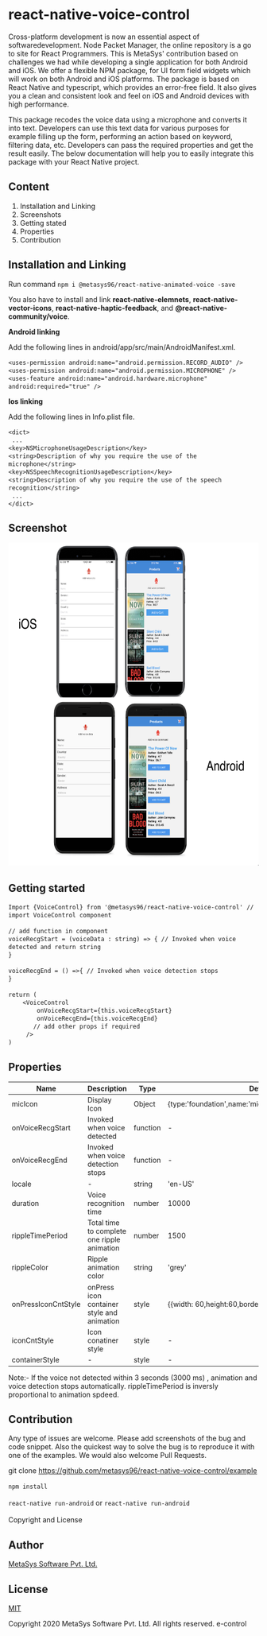 # react-native-voice-control

Cross-platform development is now an essential aspect of softwaredevelopment. Node Packet Manager, the online repository is a go to site for React Programmers. This is MetaSys' contribution based on challenges we had while developing a single application for both Android and iOS. We offer a flexible NPM package, for UI form field widgets which will work on both Android and iOS platforms. The package is based on React Native and typescript, which provides an error-free field. It also gives you a clean and consistent look and feel on iOS and Android devices with high performance.

This package recodes the voice data using a microphone and converts it into text. Developers can use this text data for various purposes for example filling up the form, performing an action based on keyword, filtering data, etc. Developers can pass the required properties and get the result easily. The below documentation will help you to easily integrate this package with your React Native project.

## Content

1. Installation and Linking
2. Screenshots
3. Getting stated
4. Properties
5. Contribution

## Installation and Linking

Run command `npm i @metasys96/react-native-animated-voice -save`

You also have to install and link **react-native-elemnets**, **react-native-vector-icons**, **react-native-haptic-feedback**, and **@react-native-community/voice**.

**Android linking**

Add the following lines in android/app/src/main/AndroidManifest.xml.

```
<uses-permission android:name="android.permission.RECORD_AUDIO" />
<uses-permission android:name="android.permission.MICROPHONE" />
<uses-feature android:name="android.hardware.microphone" android:required="true" />
```

**Ios linking**

Add the following lines in Info.plist file.

```
<dict>
 ...
<key>NSMicrophoneUsageDescription</key>
<string>Description of why you require the use of the microphone</string>
<key>NSSpeechRecognitionUsageDescription</key>
<string>Description of why you require the use of the speech recognition</string>
 ...
</dict>
```

## Screenshot

<img  src="https://github.com/metasys96/react-native-voice-control/blob/master/voiceControlImg.png"  width="600"  height="650"/>

## Getting started

```
Import {VoiceControl} from '@metasys96/react-native-voice-control' // import VoiceControl component

// add function in component
voiceRecgStart = (voiceData : string) => { // Invoked when voice detected and return string
}

voiceRecgEnd = () =>{ // Invoked when voice detection stops
}

return (
	<VoiceControl
		onVoiceRecgStart={this.voiceRecgStart}
		onVoiceRecgEnd={this.voiceRecgEnd}
       // add other props if required
     />
)
```

## Properties

| Name                | Description                                 | Type     | Default                                                   | Required |
| ------------------- | ------------------------------------------- | -------- | --------------------------------------------------------- | -------- |
| micIcon             | Display Icon                                | Object   | {type:'foundation',name:'microphone',color:'red',size:20} | No       |
| onVoiceRecgStart    | Invoked when voice detected                 | function | -                                                         | Yes      |
| onVoiceRecgEnd      | Invoked when voice detection stops          | function | -                                                         | Yes      |
| locale              | -                                           | string   | 'en-US'                                                   | No       |
| duration            | Voice recognition time                      | number   | 10000                                                     | No       |
| rippleTimePeriod    | Total time to complete one ripple animation | number   | 1500                                                      | No       |
| rippleColor         | Ripple animation color                      | string   | 'grey'                                                    | No       | 
| onPressIconCntStyle | onPress icon container style and animation  | style    | {{width: 60,height:60,borderRaduis:30}}                   | No       |
| iconCntStyle        | Icon conatiner style                        | style    | -                                                         | No       |
| containerStyle | - | style | - | No |

Note:- If the voice not detected within 3 seconds (3000 ms) , animation and voice detection stops automatically. rippleTimePeriod is inversly proportional to animation spdeed.

## Contribution

Any type of issues are welcome. Please add screenshots of the bug and code snippet. Also the quickest way to solve the bug is to reproduce it with one of the examples. We would also welcome Pull Requests.

git clone https://github.com/metasys96/react-native-voice-control/example

`npm install`\
\
`react-native run-android` or `react-native run-android`\
\
Copyright and License

## Author

[MetaSys Software Pvt. Ltd.](https://github.com/metasys96)

## License

[MIT](./LICENSE)

Copyright 2020 MetaSys Software Pvt. Ltd. All rights reserved.
e-control
